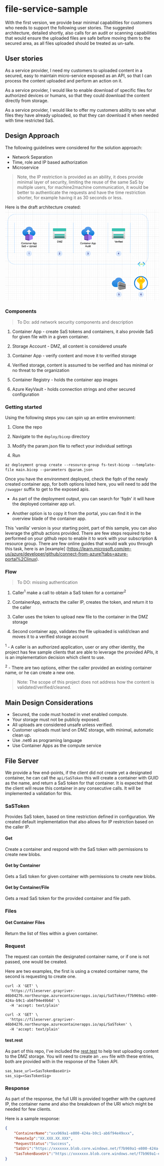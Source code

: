 # file-service-sample

With the first version, we provide bear minimal capabilities for customers who needs to support the following user stories.
The suggested architecture, detailed shortly, also calls for an audit or scanning capabilities that would ensure the uploaded files are safe before moving them to the secured area, as all files uploaded should be treated as un-safe.

## User stories

As a service provider, I need my customers to uploaded content in a secured, easy to maintain micro-service exposed as an API, so that I can process the content uploaded and perform an action on it.

As a service provider, I would like to enable download of specific files for authorized devices or humans, so that they could download the content directly from storage.

As a service provider, I would like to offer my customers ability to see what files they have already uploaded, so that they can download it when needed with time restricted SaS.

## Design Approach

The following guidelines were considered for the solution approach:

- Network Separation
- Time, role and IP based authorization
- Microservice

> Note, the IP restriction is provided as an ability, it does provide minimal layer of security, limiting the reuse of the same SaS by multiple users, for machine2machine communication, it would be better to authenticate the requests and have the time restriction shorter, for example having it as 30 seconds or less.

Here is the draft architecture created:
![art](./images/hlapproach.png)

### Components

> To Do: add network security components and description

1. Container App - create SaS tokens and containers, it also provide SaS for given file with in a given container.

2. Storage Account - DMZ, all content is considered unsafe

3. Container App - verify content and move it to verified storage

4. Verified storage, content is assumed to be verified and has minimal or no threat to the organization

5. Container Registry - holds the container app images

6. Azure KeyVault - holds connection strings and other secured configuration

### Getting started

Using the following steps you can spin up an entire environment:

1. Clone the repo

2. Navigate to the ```deploy/bicep``` directory

3. Modify the param.json file to reflect your individual settings

4. Run

```azurecli
az deployment group create --resource-group fs-test-bicep --template-file main.bicep --parameters @param.json
```

Once you have the environment deployed, check the fqdn of the newly created container app, for both options listed here, you will need to add the ```/swagger``` suffix to get to the exposed apis.

- As part of the deployment output, you can search for 'fqdn' it will have the deployed container app url.

- Another option is to copy it from the portal, you can find it in the overview blade of the container app.

This 'vanilla' version is your starting point, part of this sample, you can also leverage the github actions provided. There are few steps required to be performed on your github repo to enable it to work with your subscription & resource group. There are few online guides that would walk you through this task, here is an [example] (https://learn.microsoft.com/en-us/azure/developer/github/connect-from-azure?tabs=azure-portal%2Clinux).

### Flow

>To DO: missing authentication

1. Caller<sup>1</sup> make a call to obtain a SaS token for a container<sup>2</sup>

2. ContainerApp, extracts the caller IP, creates the token, and return it to the caller

3. Caller uses the token to upload new file to the container in the DMZ storage

4. Second container app, validates the file uploaded is valid/clean and moves it to a verified storage account

<sup>1</sup> -  A caller is an authorized application, user or any other identity, the project has few sample clients that are able to leverage the provided APIs, it is an implementation decision which client to use.

<sup>2</sup> - There are two options, either the caller provided an existing container name, or he can create a new one.

> Note: The scope of this project does not address how the content is validated/verified/cleaned.

## Main Design Considerations

- Secured, the code must hosted in vnet enabled compute.
- Your storage must not be publicly exposed.
- All uploads are considered unsafe unless verified.
- Customer uploads must land on DMZ storage, with minimal, automatic clean up.
- Use .net6 as programing language
- Use Container Apps as the compute service

## File Server

We provide a few end-points, if the client did not create yet a designated container, he can call the `api/SaSToken` this will create a container with GUID as the name, and return a SaS token for that container. It is expected that the client will reuse this container in any consecutive calls. It will be implemented a validation for this.

### SaSToken

Provides SaS token, based on time restriction defined in configuration. We created default implementation that also allows for IP restriction based on the caller IP.

#### Get

Create a container and respond with the SaS token with permissions to create new blobs.

#### Get by Container

Gets a SaS token for given container with permissions to create new blobs.

#### Get by Container/File

Gets a read SaS token for the provided container and file path.

### Files

#### Get Container Files

Return the list of files within a given container.

### Request

The request can contain the designated container name, or if one is not passed, one would be created.

Here are two examples, the first is using a created container name, the second is requesting to create one.

```curl
curl -X 'GET' \
  'https://fileserver.grayriver-46b04276.northeurope.azurecontainerapps.io/api/SaSToken/f7b969a1-e800-424a-b9c1-ab6f94e49b6d' \
  -H 'accept: text/plain'
```

```curl
curl -X 'GET' \
  'https://fileserver.grayriver-46b04276.northeurope.azurecontainerapps.io/api/SaSToken' \
  -H 'accept: text/plain'
```

#### test.rest

As part of this repo, I've included the [rest.test](./clients/rest/test.rest) to help test uploading content to the DMZ storage.
You will need to create an `.env` file with these entries, both are provided with in the response of the Token API.

```.env
sas_base_url=<SasTokenBaseUri>
sas_sig=<SasTokenSig>

```

### Response

As part of the response, the full URI is provided together with the captured IP, the container name and also the breakdown of the URI which might be needed for few clients.

Here is a sample response:

```json
{
    "ContainerName":"xxx969a1-e800-424a-b9c1-ab6f94e49xxx",
    "RemoteIp":"XX.XXX.XX.XXX",
    "RequestStatus":"Success",
    "SaSUri":"https://xxxxxxx.blob.core.windows.net/f7b969a1-e800-424a-b9c1-ab6f94e49b6d?sv=2021-08-06&se=2022-09-05T14%3A17%3A51Z&sip=xx.xxx.xx.xxx&sr=c&sp=racwdxyltmei&sig=XXXXXXX",
    "SasTokenBaseUri":"https://xxxxxxx.blob.core.windows.net/f7b969a1-e800-424a-b9c1-ab6f94e49b6d","SasTokenSig":"sv=2021-08-06&se=2022-09-05T08%3A24%3A10Z&sip=xx.xxx.xx.xxx&sr=c&sp=racwdxyltmei&sig=XXXXXXX"
}
```
